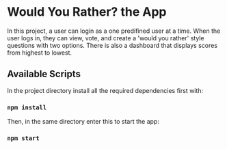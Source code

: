 # Would You Rather? the App

In this project, a user can login as a one predifined user at a time. When the user logs in, they can view, vote, and create a 'would you rather' style questions with two options. There is also a dashboard that displays scores from highest to lowest.

## Available Scripts

In the project directory install all the required dependencies first with:

### `npm install`

Then, in the same directory enter this to start the app:

### `npm start`
